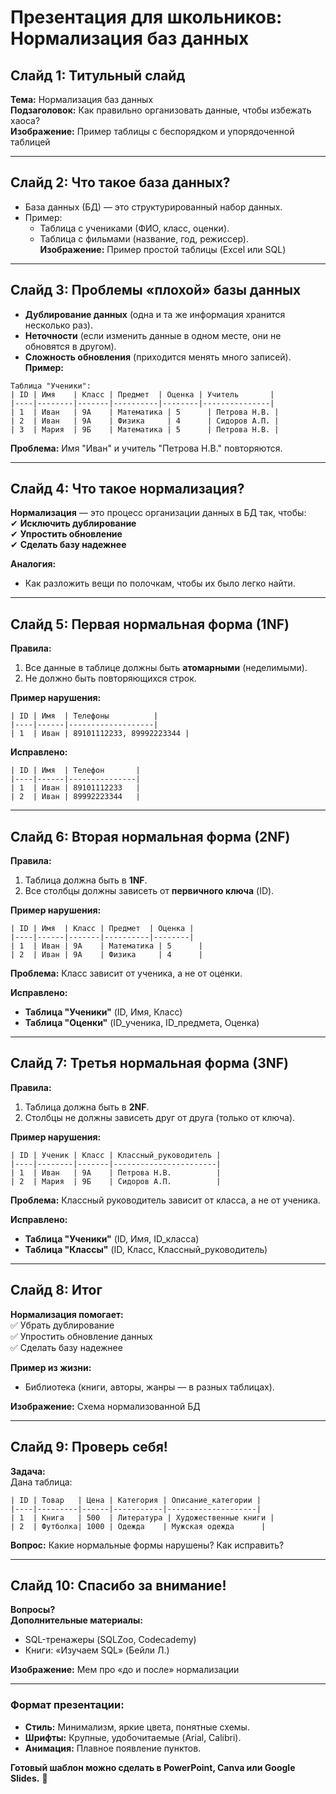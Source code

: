 # **Презентация для школьников: Нормализация баз данных**

## **Слайд 1: Титульный слайд**  
**Тема:** Нормализация баз данных  
**Подзаголовок:** Как правильно организовать данные, чтобы избежать хаоса?  
**Изображение:** Пример таблицы с беспорядком и упорядоченной таблицей  

---

## **Слайд 2: Что такое база данных?**  
- База данных (БД) — это структурированный набор данных.  
- Пример:  
  - Таблица с учениками (ФИО, класс, оценки).  
  - Таблица с фильмами (название, год, режиссер).  
**Изображение:** Пример простой таблицы (Excel или SQL)  

---

## **Слайд 3: Проблемы «плохой» базы данных**  
- **Дублирование данных** (одна и та же информация хранится несколько раз).  
- **Неточности** (если изменить данные в одном месте, они не обновятся в другом).  
- **Сложность обновления** (приходится менять много записей).  
**Пример:**  
```
Таблица "Ученики":  
| ID | Имя    | Класс | Предмет  | Оценка | Учитель       |  
|----|--------|-------|----------|--------|---------------|  
| 1  | Иван   | 9А    | Математика | 5      | Петрова Н.В. |  
| 2  | Иван   | 9А    | Физика     | 4      | Сидоров А.П. |  
| 3  | Мария  | 9Б    | Математика | 5      | Петрова Н.В. |  
```
**Проблема:** Имя "Иван" и учитель "Петрова Н.В." повторяются.  

---

## **Слайд 4: Что такое нормализация?**  
**Нормализация** — это процесс организации данных в БД так, чтобы:  
✔ **Исключить дублирование**  
✔ **Упростить обновление**  
✔ **Сделать базу надежнее**  

**Аналогия:**  
- Как разложить вещи по полочкам, чтобы их было легко найти.  

---

## **Слайд 5: Первая нормальная форма (1NF)**  
**Правила:**  
1. Все данные в таблице должны быть **атомарными** (неделимыми).  
2. Не должно быть повторяющихся строк.  

**Пример нарушения:**  
```
| ID | Имя  | Телефоны          |  
|----|------|-------------------|  
| 1  | Иван | 89101112233, 89992223344 |  
```
**Исправлено:**  
```
| ID | Имя  | Телефон       |  
|----|------|---------------|  
| 1  | Иван | 89101112233   |  
| 2  | Иван | 89992223344   |  
```

---

## **Слайд 6: Вторая нормальная форма (2NF)**  
**Правила:**  
1. Таблица должна быть в **1NF**.  
2. Все столбцы должны зависеть от **первичного ключа** (ID).  

**Пример нарушения:**  
```
| ID | Имя  | Класс | Предмет  | Оценка |  
|----|------|-------|----------|--------|  
| 1  | Иван | 9А    | Математика | 5      |  
| 2  | Иван | 9А    | Физика     | 4      |  
```
**Проблема:** Класс зависит от ученика, а не от оценки.  

**Исправлено:**  
- **Таблица "Ученики"** (ID, Имя, Класс)  
- **Таблица "Оценки"** (ID_ученика, ID_предмета, Оценка)  

---

## **Слайд 7: Третья нормальная форма (3NF)**  
**Правила:**  
1. Таблица должна быть в **2NF**.  
2. Столбцы не должны зависеть друг от друга (только от ключа).  

**Пример нарушения:**  
```
| ID | Ученик | Класс | Классный_руководитель |  
|----|--------|-------|-----------------------|  
| 1  | Иван   | 9А    | Петрова Н.В.          |  
| 2  | Мария  | 9Б    | Сидоров А.П.          |  
```
**Проблема:** Классный руководитель зависит от класса, а не от ученика.  

**Исправлено:**  
- **Таблица "Ученики"** (ID, Имя, ID_класса)  
- **Таблица "Классы"** (ID, Класс, Классный_руководитель)  

---

## **Слайд 8: Итог**  
**Нормализация помогает:**  
✅ Убрать дублирование  
✅ Упростить обновление данных  
✅ Сделать базу надежнее  

**Пример из жизни:**  
- Библиотека (книги, авторы, жанры — в разных таблицах).  

**Изображение:** Схема нормализованной БД  

---

## **Слайд 9: Проверь себя!**  
**Задача:**  
Дана таблица:  
```
| ID | Товар   | Цена | Категория | Описание_категории |  
|----|---------|------|-----------|--------------------|  
| 1  | Книга   | 500  | Литература | Художественные книги |  
| 2  | Футболка| 1000 | Одежда    | Мужская одежда      |  
```
**Вопрос:** Какие нормальные формы нарушены? Как исправить?  

---

## **Слайд 10: Спасибо за внимание!**  
**Вопросы?**  
**Дополнительные материалы:**  
- SQL-тренажеры (SQLZoo, Codecademy)  
- Книги: «Изучаем SQL» (Бейли Л.)  

**Изображение:** Мем про «до и после» нормализации  

---

### **Формат презентации:**  
- **Стиль:** Минимализм, яркие цвета, понятные схемы.  
- **Шрифты:** Крупные, удобочитаемые (Arial, Calibri).  
- **Анимация:** Плавное появление пунктов.  

**Готовый шаблон можно сделать в PowerPoint, Canva или Google Slides.** 🚀